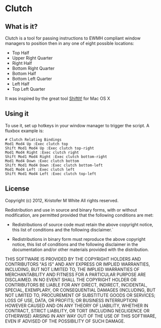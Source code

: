 # Clutch

## What is it?
Clutch is a tool for passing instructions to EWMH compliant window managers to position then in any one of eight possible locations:
* Top Half
* Upper Right Quarter
* Right Half
* Bottom Right Quarter
* Bottom Half
* Bottom Left Quarter
* Left Half
* Top Left Quarter

It was inspired by the great tool [ShiftIt!](https://github.com/fikovnik/ShiftIt) for Mac OS X

## Using it
To use it, set up hotkeys in your window manager to trigger the script. A fluxbox example is:

    # Clutch Relating Bindings
    Mod1 Mod4 Up :Exec clutch top
    Shift Mod1 Mod4 Up :Exec clutch top-right
    Mod1 Mod4 Right :Exec clutch right
    Shift Mod1 Mod4 Right :Exec clutch bottom-right
    Mod1 Mod4 Down :Exec clutch bottom
    Shift Mod1 Mod4 Down :Exec clutch bottom-left
    Mod1 Mod4 Left :Exec clutch left
    Shift Mod1 Mod4 Left :Exec clutch top-left

## License
Copyright (c) 2012, Kristofer M White
All rights reserved.

Redistribution and use in source and binary forms, with or without
modification, are permitted provided that the following conditions are
met:

 *  Redistributions of source code must retain the above copyright notice,
this list of conditions and the following disclaimer.`

 *  Redistributions in binary form must reproduce the above copyright
notice, this list of conditions and the following disclaimer in the
documentation and/or other materials provided with the distribution.

THIS SOFTWARE IS PROVIDED BY THE COPYRIGHT HOLDERS AND CONTRIBUTORS
"AS IS" AND ANY EXPRESS OR IMPLIED WARRANTIES, INCLUDING, BUT NOT LIMITED
TO, THE IMPLIED WARRANTIES OF MERCHANTABILITY AND FITNESS FOR A PARTICULAR
PURPOSE ARE DISCLAIMED. IN NO EVENT SHALL THE COPYRIGHT HOLDER OR
CONTRIBUTORS BE LIABLE FOR ANY DIRECT, INDIRECT, INCIDENTAL, SPECIAL,
EXEMPLARY, OR CONSEQUENTIAL DAMAGES (INCLUDING, BUT NOT LIMITED TO,
PROCUREMENT OF SUBSTITUTE GOODS OR SERVICES; LOSS OF USE, DATA, OR
PROFITS; OR BUSINESS INTERRUPTION) HOWEVER CAUSED AND ON ANY THEORY OF
LIABILITY, WHETHER IN CONTRACT, STRICT LIABILITY, OR TORT (INCLUDING
NEGLIGENCE OR OTHERWISE) ARISING IN ANY WAY OUT OF THE USE OF THIS
SOFTWARE, EVEN IF ADVISED OF THE POSSIBILITY OF SUCH DAMAGE.
